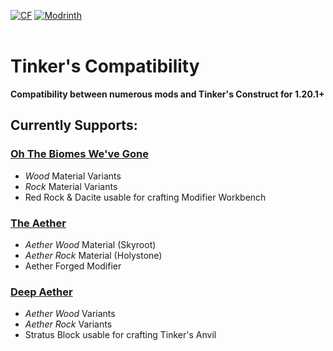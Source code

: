 <a href="https://www.curseforge.com/minecraft/mc-mods/tinkers-compatibility"><img src="http://cf.way2muchnoise.eu/1201964.svg" alt = "CF"></a> <a href="https://modrinth.com/mod/
tinkers-compatibility"><img src="https://img.shields.io/modrinth/dt/tinkers-compatibility?logo=modrinth&label=&suffix=%20&style=flat&color=242629&labelColor=5ca424&logoColor=1c1c1c" alt="Modrinth"></a><br><br>

# Tinker's Compatibility
**Compatibility between numerous mods and Tinker's Construct for 1.20.1+**
## Currently Supports:

### [Oh The Biomes We've Gone](https://modrinth.com/mod/oh-the-biomes-weve-gone)
- _Wood_ Material Variants
- _Rock_ Material Variants
- Red Rock & Dacite usable for crafting Modifier Workbench

### [The Aether](https://modrinth.com/mod/aether)
- _Aether Wood_ Material (Skyroot)
- _Aether Rock_ Material (Holystone)
- Aether Forged Modifier

### [Deep Aether](https://modrinth.com/mod/deep-aether)
- _Aether Wood_ Variants
- _Aether Rock_ Variants
- Stratus Block usable for crafting Tinker's Anvil